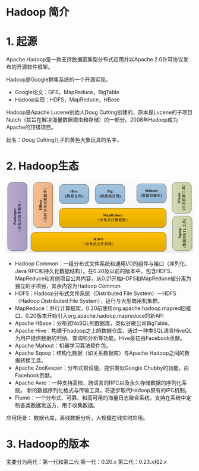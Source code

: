 # Hadoop 简介

# 1. 起源
Apache Hadoop是一款支持数据密集型分布式应用并以Apache 2.0许可协议发布的开源软件框架。

Hadoop是Google群集系统的一个开源实现。
- Google论文：GFS，MapReduce，BigTable
- Hadoop实现：HDFS，MapReduce，HBase

Hadoop是Apache Lucene创始人Doug Cutting创建的，原本是Lucene的子项目Nutch（其旨在解决海量数据爬虫和存储）的一部分。2008年Hadoop成为Apache的顶级项目。

起名：Doug Cutting儿子的黄色大象玩具的名字。

# 2. Hadoop生态

![](/assets/hadoop1.jpg)
 
- Hadoop Common：一组分布式文件系统和通用I/O的组件与接口（序列化、Java RPC和持久化数据结构）。在0.20及以前的版本中，包含HDFS、MapReduce和其他项目公共内容，从0.21开始HDFS和MapReduce被分离为独立的子项目，其余内容为Hadoop Common
- HDFS：Hadoop分布式文件系统（Distributed File System）－HDFS（Hadoop Distributed File System），运行与大型商用机集群。
- MapReduce：并行计算框架，0.20前使用org.apache.hadoop.mapred旧接口，0.20版本开始引入org.apache.hadoop.mapreduce的新API
- Apache HBase：分布式NoSQL列数据库，类似谷歌公司BigTable。
- Apache Hive：构建于hadoop之上的数据仓库，通过一种类SQL语言HiveQL为用户提供数据的归纳、查询和分析等功能。Hive最初由Facebook贡献。
- Apache Mahout：机器学习算法软件包。
- Apache Sqoop：结构化数据（如关系数据库）与Apache Hadoop之间的数据转换工具。
- Apache ZooKeeper：分布式锁设施，提供类似Google Chubby的功能，由Facebook贡献。
- Apache Avro：一种支持高校、跨语言的RPC以及永久存储数据的序列化系统。
新的数据序列化格式与传输工具，将逐步取代Hadoop原有的IPC机制。
- Flume：一个分布式、可靠、和高可用的海量日志聚合系统，支持在系统中定制各类数据发送方，用于收集数据。

应用场景：
数据仓库，离线数据分析，大规模在线实时应用。

# 3. Hadoop的版本

主要分为两代：第一代和第二代
第一代：0.20.x
第二代：0.23.x和2.x
